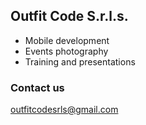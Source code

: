 ## Outfit Code S.r.l.s.

- Mobile development
- Events photography
- Training and presentations

### Contact us
<A HREF="mailto:&#111;&#117;&#116;&#102;&#105;&#116;&#099;&#111;&#100;&#101;&#115;&#114;&#108;&#115;&#064;&#103;&#109;&#097;&#105;&#108;&#046;&#099;&#111;&#109;">&#111;&#117;&#116;&#102;&#105;&#116;&#099;&#111;&#100;&#101;&#115;&#114;&#108;&#115;&#064;&#103;&#109;&#097;&#105;&#108;&#046;&#099;&#111;&#109;</A>
